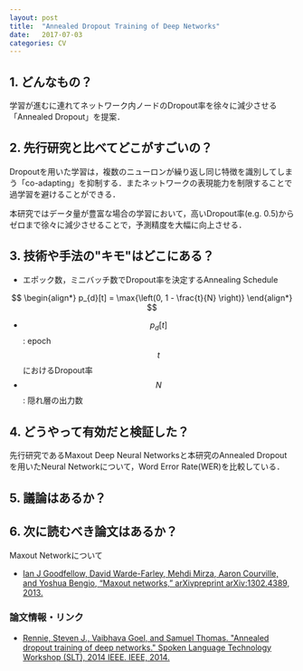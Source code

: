 ```yaml
---
layout: post
title:  "Annealed Dropout Training of Deep Networks"
date:   2017-07-03
categories: CV
---
```


## 1. どんなもの？

学習が進むに連れてネットワーク内ノードのDropout率を徐々に減少させる「Annealed Dropout」を提案．

## 2. 先行研究と比べてどこがすごいの？

Dropoutを用いた学習は，複数のニューロンが繰り返し同じ特徴を識別してしまう「co-adapting」を抑制する．またネットワークの表現能力を制限することで過学習を避けることができる．

本研究ではデータ量が豊富な場合の学習において，高いDropout率(e.g. 0.5)からゼロまで徐々に減少させることで，予測精度を大幅に向上させる．

## 3. 技術や手法の"キモ"はどこにある？

* エポック数，ミニバッチ数でDropout率を決定するAnnealing Schedule

$$
\begin{align*}
  p_{d}[t] = \max{\left(0, 1 - \frac{t}{N} \right)}
\end{align*}
$$

- $$ p_{d}[t] $$ : epoch $$t$$ におけるDropout率
- $$ N $$ : 隠れ層の出力数

## 4. どうやって有効だと検証した？

先行研究であるMaxout Deep Neural Networksと本研究のAnnealed Dropoutを用いたNeural Networkについて，Word Error Rate(WER)を比較している．

## 5. 議論はあるか？

## 6. 次に読むべき論文はあるか？

Maxout Networkについて
* [Ian J Goodfellow, David Warde-Farley, Mehdi Mirza, Aaron Courville, and Yoshua Bengio, “Maxout networks,” arXivpreprint arXiv:1302.4389, 2013.](https://arxiv.org/abs/1302.4389)

### 論文情報・リンク

* [Rennie, Steven J., Vaibhava Goel, and Samuel Thomas. "Annealed dropout training of deep networks." Spoken Language Technology Workshop (SLT), 2014 IEEE. IEEE, 2014.](https://pdfs.semanticscholar.org/c2d7/8722ebac92766f1154497d8424108d906ae3.pdf)
